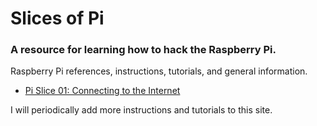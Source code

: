 # Slices of Pi

### A resource for learning how to hack the Raspberry Pi.

Raspberry Pi references, instructions, tutorials, and general information.

- [Pi Slice 01:  Connecting to the Internet](pi-slice-01.md)

I will periodically add more instructions and tutorials to this site.
